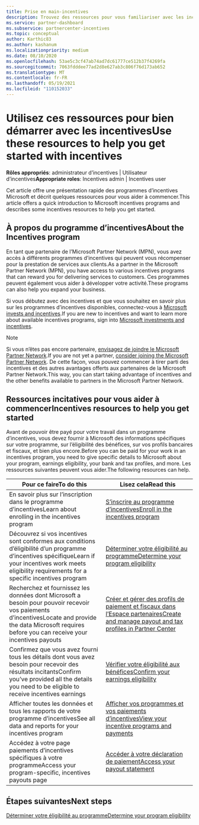 ```yaml
---
title: Prise en main-incentives
description: Trouvez des ressources pour vous familiariser avec les incentives. Les étapes incluent la confirmation de la satisfaction des conditions d’éligibilité et la soumission des détails relatifs à la Banque, à la taxe et au paiement.
ms.service: partner-dashboard
ms.subservice: partnercenter-incentives
ms.topic: conceptual
author: Karthic83
ms.author: kashanum
ms.localizationpriority: medium
ms.date: 08/10/2020
ms.openlocfilehash: 53ae5c3cf47ab74ad7dc61777ce512b37f4269fa
ms.sourcegitcommit: 7063fdddee77ad2d8e627ab3c806f76d173ab652
ms.translationtype: MT
ms.contentlocale: fr-FR
ms.lasthandoff: 05/19/2021
ms.locfileid: "110152033"
---
```

# <a name="use-these-resources-to-help-you-get-started-with-incentives"></a><span data-ttu-id="16407-104">Utilisez ces ressources pour bien démarrer avec les incentives</span><span class="sxs-lookup"><span data-stu-id="16407-104">Use these resources to help you get started with incentives</span></span>

<span data-ttu-id="16407-105">**Rôles appropriés**: administrateur d’incentives | Utilisateur d’incentives</span><span class="sxs-lookup"><span data-stu-id="16407-105">**Appropriate roles**: Incentives admin | Incentives user</span></span>

<span data-ttu-id="16407-106">Cet article offre une présentation rapide des programmes d’incentives Microsoft et décrit quelques ressources pour vous aider à commencer.</span><span class="sxs-lookup"><span data-stu-id="16407-106">This article offers a quick introduction to Microsoft incentives programs and describes some incentives resources to help you get started.</span></span>

## <a name="about-the-incentives-program"></a><span data-ttu-id="16407-107">À propos du programme d’incentives</span><span class="sxs-lookup"><span data-stu-id="16407-107">About the Incentives program</span></span>

<span data-ttu-id="16407-108">En tant que partenaire de l’Microsoft Partner Network (MPN), vous avez accès à différents programmes d’incentives qui peuvent vous récompenser pour la prestation de services aux clients.</span><span class="sxs-lookup"><span data-stu-id="16407-108">As a partner in the Microsoft Partner Network (MPN), you have access to various incentives programs that can reward you for delivering services to customers.</span></span> <span data-ttu-id="16407-109">Ces programmes peuvent également vous aider à développer votre activité.</span><span class="sxs-lookup"><span data-stu-id="16407-109">These programs can also help you expand your business.</span></span>

<span data-ttu-id="16407-110">Si vous débutez avec des incentives et que vous souhaitez en savoir plus sur les programmes d’incentives disponibles, connectez-vous à [Microsoft invests and incentives](https://partner.microsoft.com/membership/partner-incentives).</span><span class="sxs-lookup"><span data-stu-id="16407-110">If you are new to incentives and want to learn more about available incentives programs, sign into [Microsoft investments and incentives](https://partner.microsoft.com/membership/partner-incentives).</span></span>

> [!NOTE]
> <span data-ttu-id="16407-111">Si vous n’êtes pas encore partenaire, [envisagez de joindre le Microsoft Partner Network](https://partner.microsoft.com/membership).</span><span class="sxs-lookup"><span data-stu-id="16407-111">If you are not yet a partner, [consider joining the Microsoft Partner Network](https://partner.microsoft.com/membership).</span></span> <span data-ttu-id="16407-112">De cette façon, vous pouvez commencer à tirer parti des incentives et des autres avantages offerts aux partenaires de la Microsoft Partner Network.</span><span class="sxs-lookup"><span data-stu-id="16407-112">This way, you can start taking advantage of incentives and the other benefits available to partners in the Microsoft Partner Network.</span></span>  

## <a name="incentives-resources-to-help-you-get-started"></a><span data-ttu-id="16407-113">Ressources incitatives pour vous aider à commencer</span><span class="sxs-lookup"><span data-stu-id="16407-113">Incentives resources to help you get started</span></span>

<span data-ttu-id="16407-114">Avant de pouvoir être payé pour votre travail dans un programme d’incentives, vous devez fournir à Microsoft des informations spécifiques sur votre programme, sur l’éligibilité des bénéfices, sur vos profils bancaires et fiscaux, et bien plus encore.</span><span class="sxs-lookup"><span data-stu-id="16407-114">Before you can be paid for your work in an incentives program, you need to give specific details to Microsoft about your program, earnings eligibility, your bank and tax profiles, and more.</span></span> <span data-ttu-id="16407-115">Les ressources suivantes peuvent vous aider.</span><span class="sxs-lookup"><span data-stu-id="16407-115">The following resources can help.</span></span>

|  <span data-ttu-id="16407-116">**Pour ce faire**</span><span class="sxs-lookup"><span data-stu-id="16407-116">**To do this**</span></span>  |  <span data-ttu-id="16407-117">**Lisez cela**</span><span class="sxs-lookup"><span data-stu-id="16407-117">**Read this**</span></span>  |
|--------------|-----------|
| <span data-ttu-id="16407-118">En savoir plus sur l’inscription dans le programme d’incentives</span><span class="sxs-lookup"><span data-stu-id="16407-118">Learn about enrolling in the incentives program</span></span> | [<span data-ttu-id="16407-119">S’inscrire au programme d’incentives</span><span class="sxs-lookup"><span data-stu-id="16407-119">Enroll in the incentives program</span></span>](incentives-enroll.md)  |
| <span data-ttu-id="16407-120">Découvrez si vos incentives sont conformes aux conditions d’éligibilité d’un programme d’incentives spécifique</span><span class="sxs-lookup"><span data-stu-id="16407-120">Learn if your incentives work meets eligibility requirements for a specific incentives program</span></span> | [<span data-ttu-id="16407-121">Déterminer votre éligibilité au programme</span><span class="sxs-lookup"><span data-stu-id="16407-121">Determine your program eligibility</span></span>](incentives-determined-your-program-eligibility.md)  |
| <span data-ttu-id="16407-122">Recherchez et fournissez les données dont Microsoft a besoin pour pouvoir recevoir vos paiements d’incentives</span><span class="sxs-lookup"><span data-stu-id="16407-122">Locate and provide the data Microsoft requires before you can receive your incentives payouts</span></span> | [<span data-ttu-id="16407-123">Créer et gérer des profils de paiement et fiscaux dans l’Espace partenaires</span><span class="sxs-lookup"><span data-stu-id="16407-123">Create and manage payout and tax profiles in Partner Center</span></span>](incentives-create-and-manage-your-payout-and-tax-profiles.md)  |
| <span data-ttu-id="16407-124">Confirmez que vous avez fourni tous les détails dont vous avez besoin pour recevoir des résultats incitants</span><span class="sxs-lookup"><span data-stu-id="16407-124">Confirm you’ve provided all the details you need to be eligible to receive incentives earnings</span></span> | [<span data-ttu-id="16407-125">Vérifier votre éligibilité aux bénéfices</span><span class="sxs-lookup"><span data-stu-id="16407-125">Confirm your earnings eligibility</span></span>](incentives-confirm-your-earnings-eligibility.md)  |
| <span data-ttu-id="16407-126">Afficher toutes les données et tous les rapports de votre programme d’incentives</span><span class="sxs-lookup"><span data-stu-id="16407-126">See all data and reports for your incentives program</span></span> | [<span data-ttu-id="16407-127">Afficher vos programmes et vos paiements d’incentives</span><span class="sxs-lookup"><span data-stu-id="16407-127">View your incentive programs and payments</span></span>](understand-incentive-payouts.md)  |
| <span data-ttu-id="16407-128">Accédez à votre page paiements d’incentives spécifiques à votre programme</span><span class="sxs-lookup"><span data-stu-id="16407-128">Access your program-specific, incentives payouts page</span></span> | [<span data-ttu-id="16407-129">Accéder à votre déclaration de paiement</span><span class="sxs-lookup"><span data-stu-id="16407-129">Access your payout statement</span></span>](payout-statement.md)  |

## <a name="next-steps"></a><span data-ttu-id="16407-130">Étapes suivantes</span><span class="sxs-lookup"><span data-stu-id="16407-130">Next steps</span></span>

[<span data-ttu-id="16407-131">Déterminer votre éligibilité au programme</span><span class="sxs-lookup"><span data-stu-id="16407-131">Determine your program eligibility</span></span>](incentives-determined-your-program-eligibility.md)
